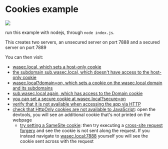 # Cookies example

![](https://www.publicdomainpictures.net/pictures/10000/velka/33-1210498515t3lN.jpg)

run this example with nodejs, through `node index.js`.

This creates two servers, an unsecured server on port 7888 and a secured server on port 7889

You can then visit:

* [wasec.local, which sets a host-only cookie](http://wasec.local:7888/)
* [the subdomain sub.wasec.local, which doesn't have access to the host-only cookie](http://sub.wasec.local:7888/)
* [wasec.local?domain=on, which sets a cookie on the wasec.local domain and its subdomains](http://wasec.local:7888/?domain=on)
* [sub.wasec.local again, which has access to the Domain cookie](http://sub.wasec.local:7888/)
* [you can set a secure cookie at wasec.local?secure=on](https://wasec.local:7889/?secure=on)
* [verify that it is not available when accessing the app via HTTP](http://wasec.local:7888/)
* [check that HttpOnly cookies are not available to JavaScript](http://wasec.local:7888/?httponly=on): open the devtools, you will see an additional cookie that's not printed on the webpage
    * [try setting a SameSite cookie](http://wasec.local:7888/?samesite=on): then try executing a [cross-site request forgery](http://wasec2.local:7888/same-site-form)
and see the cookie is not sent along the request. If you instead navigate to [wasec.local:7888](http://wasec.local:7888) yourself you will see the cookie
sent across with the request
